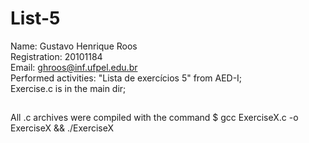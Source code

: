 # List-5
Name: Gustavo Henrique Roos<br>
Registration: 20101184<br>
Email: ghroos@inf.ufpel.edu.br<br>
Performed activities: "Lista de exercícios 5" from AED-I;<br>
Exercise.c is in the main dir;<br>
##
All .c archives were compiled with the command $ gcc ExerciseX.c -o ExerciseX && ./ExerciseX<br>

